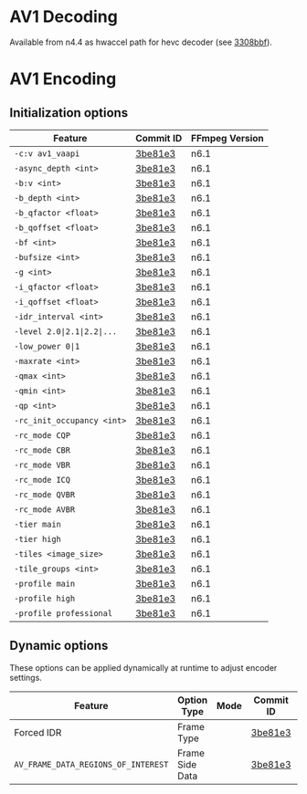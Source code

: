 # AV1 Decoding

Available from n4.4 as hwaccel path for hevc decoder (see [3308bbf](https://github.com/FFmpeg/FFmpeg/commit/3308bbf)).

# AV1 Encoding

## Initialization options

| Feature                     | Commit ID                                                  | FFmpeg Version |
| --------------------------- | ---------------------------------------------------------- | -------------- |
| `-c:v av1_vaapi`            | [3be81e3](https://github.com/FFmpeg/FFmpeg/commit/3be81e3) | n6.1           |
| `-async_depth <int>`        | [3be81e3](https://github.com/FFmpeg/FFmpeg/commit/3be81e3) | n6.1           |
| `-b:v <int>`                | [3be81e3](https://github.com/FFmpeg/FFmpeg/commit/3be81e3) | n6.1           |
| `-b_depth <int>`            | [3be81e3](https://github.com/FFmpeg/FFmpeg/commit/3be81e3) | n6.1           |
| `-b_qfactor <float>`        | [3be81e3](https://github.com/FFmpeg/FFmpeg/commit/3be81e3) | n6.1           |
| `-b_qoffset <float>`        | [3be81e3](https://github.com/FFmpeg/FFmpeg/commit/3be81e3) | n6.1           |
| `-bf <int>`                 | [3be81e3](https://github.com/FFmpeg/FFmpeg/commit/3be81e3) | n6.1           |
| `-bufsize <int>`            | [3be81e3](https://github.com/FFmpeg/FFmpeg/commit/3be81e3) | n6.1           |
| `-g <int>`                  | [3be81e3](https://github.com/FFmpeg/FFmpeg/commit/3be81e3) | n6.1           |
| `-i_qfactor <float>`        | [3be81e3](https://github.com/FFmpeg/FFmpeg/commit/3be81e3) | n6.1           |
| `-i_qoffset <float>`        | [3be81e3](https://github.com/FFmpeg/FFmpeg/commit/3be81e3) | n6.1           |
| `-idr_interval <int>`       | [3be81e3](https://github.com/FFmpeg/FFmpeg/commit/3be81e3) | n6.1           |
| `-level 2.0\|2.1\|2.2\|...` | [3be81e3](https://github.com/FFmpeg/FFmpeg/commit/3be81e3) | n6.1           |
| `-low_power 0\|1`           | [3be81e3](https://github.com/FFmpeg/FFmpeg/commit/3be81e3) | n6.1           |
| `-maxrate <int>`            | [3be81e3](https://github.com/FFmpeg/FFmpeg/commit/3be81e3) | n6.1           |
| `-qmax <int>`               | [3be81e3](https://github.com/FFmpeg/FFmpeg/commit/3be81e3) | n6.1           |
| `-qmin <int>`               | [3be81e3](https://github.com/FFmpeg/FFmpeg/commit/3be81e3) | n6.1           |
| `-qp <int>`                 | [3be81e3](https://github.com/FFmpeg/FFmpeg/commit/3be81e3) | n6.1           |
| `-rc_init_occupancy <int>`  | [3be81e3](https://github.com/FFmpeg/FFmpeg/commit/3be81e3) | n6.1           |
| `-rc_mode CQP`              | [3be81e3](https://github.com/FFmpeg/FFmpeg/commit/3be81e3) | n6.1           |
| `-rc_mode CBR`              | [3be81e3](https://github.com/FFmpeg/FFmpeg/commit/3be81e3) | n6.1           |
| `-rc_mode VBR`              | [3be81e3](https://github.com/FFmpeg/FFmpeg/commit/3be81e3) | n6.1           |
| `-rc_mode ICQ`              | [3be81e3](https://github.com/FFmpeg/FFmpeg/commit/3be81e3) | n6.1           |
| `-rc_mode QVBR`             | [3be81e3](https://github.com/FFmpeg/FFmpeg/commit/3be81e3) | n6.1           |
| `-rc_mode AVBR`             | [3be81e3](https://github.com/FFmpeg/FFmpeg/commit/3be81e3) | n6.1           |
| `-tier main`                | [3be81e3](https://github.com/FFmpeg/FFmpeg/commit/3be81e3) | n6.1           |
| `-tier high`                | [3be81e3](https://github.com/FFmpeg/FFmpeg/commit/3be81e3) | n6.1           |
| `-tiles <image_size>`       | [3be81e3](https://github.com/FFmpeg/FFmpeg/commit/3be81e3) | n6.1           |
| `-tile_groups <int>`        | [3be81e3](https://github.com/FFmpeg/FFmpeg/commit/3be81e3) | n6.1           |
| `-profile main`             | [3be81e3](https://github.com/FFmpeg/FFmpeg/commit/3be81e3) | n6.1           |
| `-profile high`             | [3be81e3](https://github.com/FFmpeg/FFmpeg/commit/3be81e3) | n6.1           |
| `-profile professional`     | [3be81e3](https://github.com/FFmpeg/FFmpeg/commit/3be81e3) | n6.1           |

## Dynamic options

These options can be applied dynamically at runtime to adjust encoder settings.

| Feature                             | Option Type | Mode | Commit ID                                                  | FFmpeg Version |
| ----------------------------------- | ------------| ---- | ---------------------------------------------------------- | -------------- |
| Forced IDR                          | Frame Type  |      | [3be81e3](https://github.com/FFmpeg/FFmpeg/commit/3be81e3) | n6.1           |
| `AV_FRAME_DATA_REGIONS_OF_INTEREST` | Frame Side Data |  | [3be81e3](https://github.com/FFmpeg/FFmpeg/commit/3be81e3) | n6.1           |

